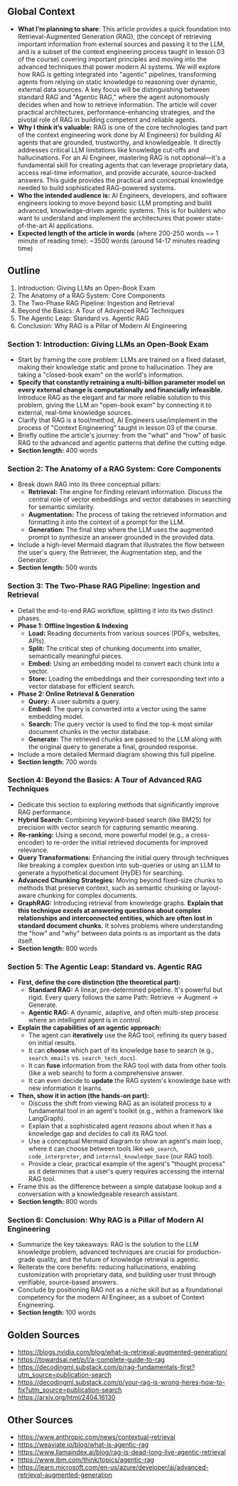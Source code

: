 ## Global Context

- **What I’m planning to share**: This article provides a quick foundation into Retrieval-Augmented Generation (RAG), (the concept of retrieving important information from external sources and passing it to the LLM, and is a subset of the context engineering process taught in lesson 03 of the course) covering important principles and moving into the advanced techniques that power modern AI systems. We will explore how RAG is getting integrated into "agentic" pipelines, transforming agents from relying on static knowledge to reasoning over dynamic, external data sources. A key focus will be distinguishing between standard RAG and "Agentic RAG," where the agent autonomously decides when and how to retrieve information. The article will cover practical architectures, performance-enhancing strategies, and the pivotal role of RAG in building competent and reliable agents.
- **Why I think it’s valuable:** RAG is one of the core technologies (and part of the context engineering work done by AI Engineers) for building AI agents that are grounded, trustworthy, and knowledgeable. It directly addresses critical LLM limitations like knowledge cut-offs and hallucinations. For an AI Engineer, mastering RAG is not optional—it's a fundamental skill for creating agents that can leverage proprietary data, access real-time information, and provide accurate, source-backed answers. This guide provides the practical and conceptual knowledge needed to build sophisticated RAG-powered systems.
- **Who the intended audience is:** AI Engineers, developers, and software engineers looking to move beyond basic LLM prompting and build advanced, knowledge-driven agentic systems. This is for builders who want to understand and implement the architectures that power state-of-the-art AI applications.
- **Expected length of the article in words** (where 200-250 words ~= 1 minute of reading time): ~3500 words (around 14-17 minutes reading time)

## Outline

1.  Introduction: Giving LLMs an Open-Book Exam
2.  The Anatomy of a RAG System: Core Components
3.  The Two-Phase RAG Pipeline: Ingestion and Retrieval
4.  Beyond the Basics: A Tour of Advanced RAG Techniques
5.  The Agentic Leap: Standard vs. Agentic RAG
6.  Conclusion: Why RAG is a Pillar of Modern AI Engineering

### Section 1: Introduction: Giving LLMs an Open-Book Exam

- Start by framing the core problem: LLMs are trained on a fixed dataset, making their knowledge static and prone to hallucination. They are taking a "closed-book exam" on the world's information.
- **Specify that constantly retraining a multi-billion parameter model on every external change is computationally and financially infeasible.** Introduce RAG as the elegant and far more reliable solution to this problem, giving the LLM an "open-book exam" by connecting it to external, real-time knowledge sources.
- Clarify that RAG is a tool/method, AI Engineers use/implement in the process of "Context Engineering" taught in lesson 03 of the course.
- Briefly outline the article's journey: from the "what" and "how" of basic RAG to the advanced and agentic patterns that define the cutting edge.
- **Section length:** 400 words

### Section 2: The Anatomy of a RAG System: Core Components

- Break down RAG into its three conceptual pillars:
    - **Retrieval:** The engine for finding relevant information. Discuss the central role of vector embeddings and vector databases in searching for semantic similarity.
    - **Augmentation:** The process of taking the retrieved information and formatting it into the context of a prompt for the LLM.
    - **Generation:** The final step where the LLM uses the augmented prompt to synthesize an answer grounded in the provided data.
- Include a high-level Mermaid diagram that illustrates the flow between the user's query, the Retriever, the Augmentation step, and the Generator.
- **Section length:** 500 words

### Section 3: The Two-Phase RAG Pipeline: Ingestion and Retrieval

- Detail the end-to-end RAG workflow, splitting it into its two distinct phases.
- **Phase 1: Offline Ingestion & Indexing**
    - **Load:** Reading documents from various sources (PDFs, websites, APIs).
    - **Split:** The critical step of chunking documents into smaller, semantically meaningful pieces.
    - **Embed:** Using an embedding model to convert each chunk into a vector.
    - **Store:** Loading the embeddings and their corresponding text into a vector database for efficient search.
- **Phase 2: Online Retrieval & Generation**
    - **Query:** A user submits a query.
    - **Embed:** The query is converted into a vector using the same embedding model.
    - **Search:** The query vector is used to find the top-k most similar document chunks in the vector database.
    - **Generate:** The retrieved chunks are passed to the LLM along with the original query to generate a final, grounded response.
- Include a more detailed Mermaid diagram showing this full pipeline.
- **Section length:** 700 words

### Section 4: Beyond the Basics: A Tour of Advanced RAG Techniques

- Dedicate this section to exploring methods that significantly improve RAG performance.
- **Hybrid Search:** Combining keyword-based search (like BM25) for precision with vector search for capturing semantic meaning.
- **Re-ranking:** Using a second, more powerful model (e.g., a cross-encoder) to re-order the initial retrieved documents for improved relevance.
- **Query Transformations:** Enhancing the initial query through techniques like breaking a complex question into sub-queries or using an LLM to generate a hypothetical document (HyDE) for searching.
- **Advanced Chunking Strategies:** Moving beyond fixed-size chunks to methods that preserve context, such as semantic chunking or layout-aware chunking for complex documents.
- **GraphRAG:** Introducing retrieval from knowledge graphs. **Explain that this technique excels at answering questions about complex relationships and interconnected entities, which are often lost in standard document chunks.** It solves problems where understanding the "how" and "why" between data points is as important as the data itself.
- **Section length:** 800 words

### Section 5: The Agentic Leap: Standard vs. Agentic RAG

- **First, define the core distinction (the theoretical part):**
    - **Standard RAG:** A linear, pre-determined pipeline. It's powerful but rigid. Every query follows the same Path: Retrieve -> Augment -> Generate.
    - **Agentic RAG:** A dynamic, adaptive, and often multi-step process where an intelligent agent is in control.
- **Explain the capabilities of an agentic approach:**
    - The agent can **iteratively** use the RAG tool, refining its query based on initial results.
    - It can **choose** which part of its knowledge base to search (e.g., `search_emails` vs. `search_tech_docs`).
    - It can **fuse** information from the RAG tool with data from other tools (like a web search) to form a comprehensive answer.
    - It can even decide to **update** the RAG system's knowledge base with new information it learns.
- **Then, show it in action (the hands-on part):**
    - Discuss the shift from viewing RAG as an isolated process to a fundamental tool in an agent's toolkit (e.g., within a framework like LangGraph).
    - Explain that a sophisticated agent *reasons* about when it has a knowledge gap and *decides* to call its RAG tool.
    - Use a conceptual Mermaid diagram to show an agent's main loop, where it can choose between tools like `web_search`, `code_interpreter`, and `internal_knowledge_base` (our RAG tool).
    - Provide a clear, practical example of the agent's "thought process" as it determines that a user's query requires accessing the internal RAG tool.
- Frame this as the difference between a simple database lookup and a conversation with a knowledgeable research assistant.
- **Section length:** 800 words

### Section 6: Conclusion: Why RAG is a Pillar of Modern AI Engineering

- Summarize the key takeaways: RAG is the solution to the LLM knowledge problem, advanced techniques are crucial for production-grade quality, and the future of knowledge retrieval is agentic.
- Reiterate the core benefits: reducing hallucinations, enabling customization with proprietary data, and building user trust through verifiable, source-based answers.
- Conclude by positioning RAG not as a niche skill but as a foundational competency for the modern AI Engineer, as a subset of Context Engineering.
- **Section length:** 100 words

## Golden Sources
- https://blogs.nvidia.com/blog/what-is-retrieval-augmented-generation/
- https://towardsai.net/p/l/a-complete-guide-to-rag
- https://decodingml.substack.com/p/rag-fundamentals-first?utm_source=publication-search
- https://decodingml.substack.com/p/your-rag-is-wrong-heres-how-to-fix?utm_source=publication-search
- https://arxiv.org/html/2404.16130

## Other Sources
- https://www.anthropic.com/news/contextual-retrieval
- https://weaviate.io/blog/what-is-agentic-rag
- https://www.llamaindex.ai/blog/rag-is-dead-long-live-agentic-retrieval
- https://www.ibm.com/think/topics/agentic-rag
- https://learn.microsoft.com/en-us/azure/developer/ai/advanced-retrieval-augmented-generation